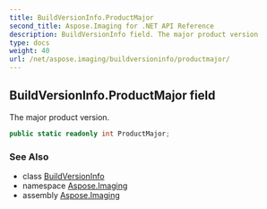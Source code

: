 ```yaml
---
title: BuildVersionInfo.ProductMajor
second_title: Aspose.Imaging for .NET API Reference
description: BuildVersionInfo field. The major product version
type: docs
weight: 40
url: /net/aspose.imaging/buildversioninfo/productmajor/
---
```

## BuildVersionInfo.ProductMajor field

The major product version.

```csharp
public static readonly int ProductMajor;
```

### See Also

* class [BuildVersionInfo](../)
* namespace [Aspose.Imaging](../../buildversioninfo/)
* assembly [Aspose.Imaging](../../../)


